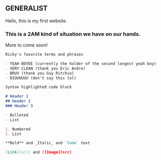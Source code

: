 ## GENERALIST

Hello, this is my first website.

### This is a 2AM kind of situation we have on our hands.

More to come soon!

```markdown
Ricky's favorite terms and phrases

- YEAH BOYEE (currently the holder of the second longest yeah boy)
- VERY CLEAN (thank you Eric Andre)
- BRUV (thank you Guy Ritchie)
- DIUUUUUU (don't say this lol)
```


```markdown
Syntax highlighted code block

# Header 1
## Header 2
### Header 3

- Bulleted
- List

1. Numbered
2. List

**Bold** and _Italic_ and `Code` text

[Link](url) and ![Image](src)
```

